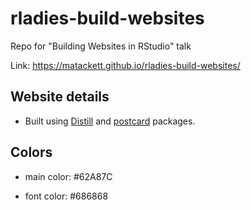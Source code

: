 # rladies-build-websites

Repo for "Building Websites in RStudio" talk

Link: https://matackett.github.io/rladies-build-websites/

## Website details 

- Built using [Distill](https://rstudio.github.io/distill/) and [postcard](https://github.com/seankross/postcards#postcards) packages.

## Colors 

- main color: #62A87C

- font color: #686868
